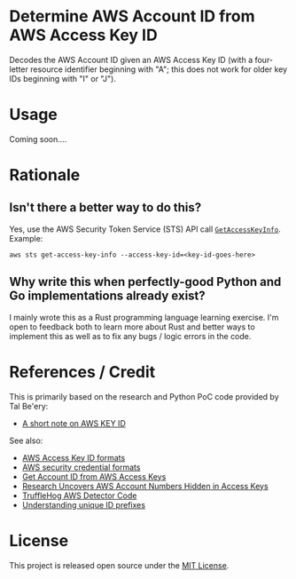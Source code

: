 # Determine AWS Account ID from AWS Access Key ID

Decodes the AWS Account ID given an AWS Access Key ID (with a four-letter resource identifier beginning with "A"; this does not work for older key IDs beginning with "I" or "J").

# Usage

Coming soon....

# Rationale

## Isn't there a better way to do this?

Yes, use the AWS Security Token Service (STS) API call [`GetAccessKeyInfo`](https://docs.aws.amazon.com/STS/latest/APIReference/API_GetAccessKeyInfo.html). Example:

    aws sts get-access-key-info --access-key-id=<key-id-goes-here>

## Why write this when perfectly-good Python and Go implementations already exist?

I mainly wrote this as a Rust programming language learning exercise. I'm open to feedback both to learn more about Rust and better ways to implement this as well as to fix any bugs / logic errors in the code.

# References / Credit

This is primarily based on the research and Python PoC code provided by Tal Be'ery:

- [A short note on AWS KEY ID](https://medium.com/@TalBeerySec/a-short-note-on-aws-key-id-f88cc4317489)

See also:

- [AWS Access Key ID formats](https://awsteele.com/blog/2020/09/26/aws-access-key-format.html)
- [AWS security credential formats](https://summitroute.com/blog/2018/06/20/aws_security_credential_formats/)
- [Get Account ID from AWS Access Keys](https://hackingthe.cloud/aws/enumeration/get-account-id-from-keys/)
- [Research Uncovers AWS Account Numbers Hidden in Access Keys](https://trufflesecurity.com/blog/research-uncovers-aws-account-numbers-hidden-in-access-keys)
- [TruffleHog AWS Detector Code](https://github.com/trufflesecurity/trufflehog/blob/main/pkg/detectors/aws/aws.go)
- [Understanding unique ID prefixes](https://docs.aws.amazon.com/IAM/latest/UserGuide/reference_identifiers.html#identifiers-prefixes)

# License

This project is released open source under the [MIT License](https://github.com/danzek/aws-account-id-from-key-id/blob/main/LICENSE).
